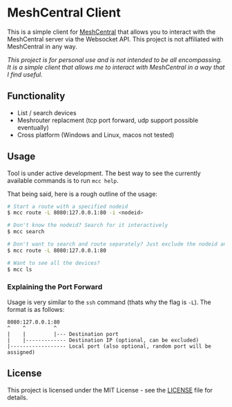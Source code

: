 # MeshCentral Client

This is a simple client for [MeshCentral](https://github.com/Ylianst/MeshCentral) that allows you to interact with the MeshCentral server via the Websocket API. This project is not affiliated with MeshCentral in any way.

_This project is for personal use and is not intended to be all encompassing. It is a simple client that allows me to interact with MeshCentral in a way that I find useful._

## Functionality

* List / search devices
* Meshrouter replacment (tcp port forward, udp support possible eventually)
* Cross platform (Windows and Linux, macos not tested)

## Usage

Tool is under active development. The best way to see the currently available commands is to run `mcc help`.

That being said, here is a rough outline of the usage:

```bash
# Start a route with a specified nodeid
$ mcc route -L 8080:127.0.0.1:80 -i <nodeid>

# Don't know the nodeid? Search for it interactively
$ mcc search

# Don't want to search and route separately? Just exclude the nodeid and it will prompt you to search
$ mcc route -L 8080:127.0.0.1:80

# Want to see all the devices?
$ mcc ls
```

### Explaining the Port Forward

Usage is very similar to the `ssh` command (thats why the flag is `-L`). The format is as follows:

```
8080:127.0.0.1:80
^    ^         ^
|    |         |--- Destination port
|    |------------- Destination IP (optional, can be excluded)
|------------------ Local port (also optional, random port will be assigned)
```

## License

This project is licensed under the MIT License - see the [LICENSE](LICENSE) file for details.
